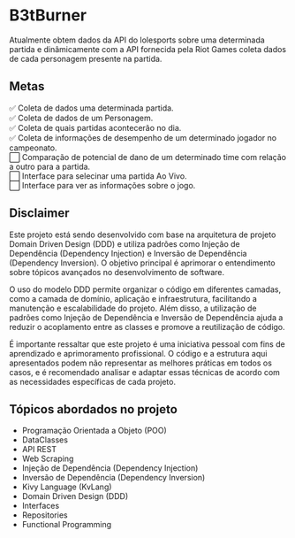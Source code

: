 # B3tBurner
 
Atualmente obtem dados da API do lolesports sobre uma determinada partida
e dinâmicamente com a API fornecida pela Riot Games coleta dados de cada personagem
presente na partida.

## Metas

:white_check_mark: Coleta de dados uma determinada partida.<br>
:white_check_mark: Coleta de dados de um Personagem.<br>
:white_check_mark: Coleta de quais partidas acontecerão no dia.<br>
:white_check_mark: Coleta de informações de desempenho de um determinado jogador no campeonato.<br>
:white_large_square:  Comparação de potencial de dano de um determinado time com relação a outro para a partida.<br>
:white_large_square:  Interface para selecinar uma partida Ao Vivo.<br>
:white_large_square:  Interface para ver as informações sobre o jogo.<br>


## Disclaimer
  Este projeto está sendo desenvolvido com base na arquitetura de projeto Domain Driven Design (DDD) e utiliza padrões como Injeção de Dependência (Dependency Injection) e Inversão de Dependência (Dependency Inversion). O objetivo principal é aprimorar o entendimento sobre tópicos avançados no desenvolvimento de software.

  O uso do modelo DDD permite organizar o código em diferentes camadas, como a camada de domínio, aplicação e infraestrutura, facilitando a manutenção e escalabilidade do projeto. Além disso, a utilização de padrões como Injeção de Dependência e Inversão de Dependência ajuda a reduzir o acoplamento entre as classes e promove a reutilização de código.

  É importante ressaltar que este projeto é uma iniciativa pessoal com fins de aprendizado e aprimoramento profissional. O código e a estrutura aqui apresentados podem não representar as melhores práticas em todos os casos, e é recomendado analisar e adaptar essas técnicas de acordo com as necessidades específicas de cada projeto.
  
## Tópicos abordados no projeto
  - Programação Orientada a Objeto (POO)
  - DataClasses
  - API REST
  - Web Scraping
  - Injeção de Dependência (Dependency Injection)
  - Inversão de Dependência (Dependency Inversion)
  - Kivy Language (KvLang)
  - Domain Driven Design (DDD)
  - Interfaces
  - Repositories
  - Functional Programming
